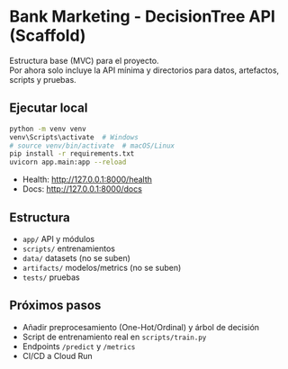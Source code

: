 # Bank Marketing - DecisionTree API (Scaffold)

Estructura base (MVC) para el proyecto.  
Por ahora solo incluye la API mínima y directorios para datos, artefactos, scripts y pruebas.

## Ejecutar local
```bash
python -m venv venv
venv\Scripts\activate  # Windows
# source venv/bin/activate  # macOS/Linux
pip install -r requirements.txt
uvicorn app.main:app --reload
```

- Health: http://127.0.0.1:8000/health
- Docs: http://127.0.0.1:8000/docs

## Estructura
- `app/` API y módulos
- `scripts/` entrenamientos
- `data/` datasets (no se suben)
- `artifacts/` modelos/metrics (no se suben)
- `tests/` pruebas

## Próximos pasos
- Añadir preprocesamiento (One-Hot/Ordinal) y árbol de decisión
- Script de entrenamiento real en `scripts/train.py`
- Endpoints `/predict` y `/metrics`
- CI/CD a Cloud Run

